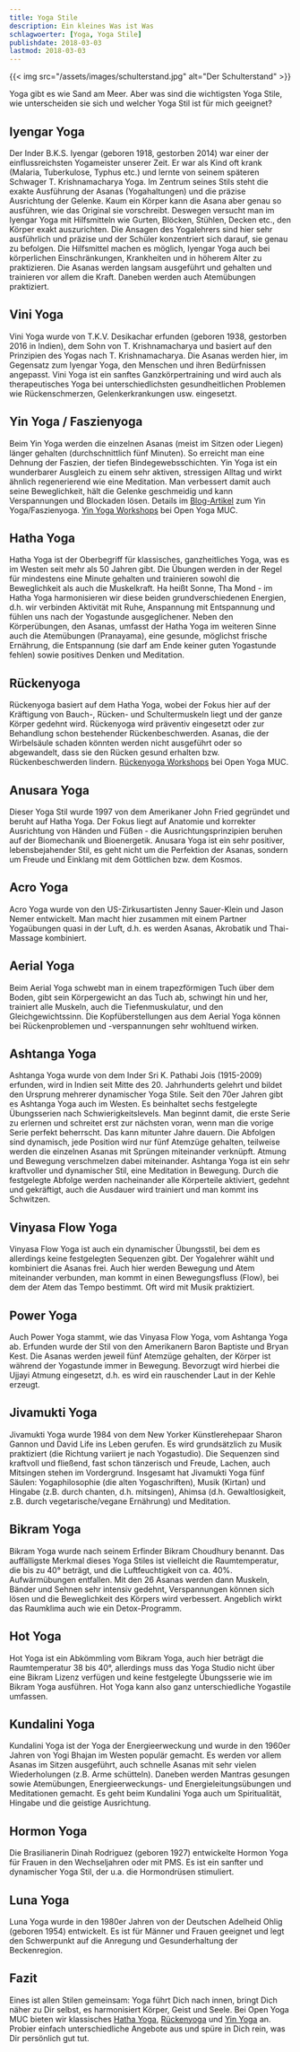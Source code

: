 ```yaml
---
title: Yoga Stile
description: Ein kleines Was ist Was
schlagwoerter: [Yoga, Yoga Stile]
publishdate: 2018-03-03
lastmod: 2018-03-03
---
```


{{< img src="/assets/images/schulterstand.jpg" alt="Der Schulterstand" >}}

Yoga gibt es wie Sand am Meer. Aber was sind die wichtigsten Yoga Stile, wie unterscheiden sie sich und welcher Yoga Stil ist für mich geeignet? 


## Iyengar Yoga

Der Inder B.K.S. Iyengar (geboren 1918, gestorben 2014) war einer der einflussreichsten Yogameister unserer Zeit. Er war als Kind oft krank (Malaria, Tuberkulose, Typhus etc.) und lernte von seinem späteren Schwager T. Krishnamacharya Yoga. Im Zentrum seines Stils steht die exakte Ausführung der Asanas (Yogahaltungen) und die präzise Ausrichtung der Gelenke. Kaum ein Körper kann die Asana aber genau so ausführen, wie das Original sie vorschreibt. Deswegen versucht man im Iyengar Yoga mit Hilfsmitteln wie Gurten, Blöcken, Stühlen, Decken etc., den Körper exakt auszurichten. Die Ansagen des Yogalehrers sind hier sehr ausführlich und präzise und der Schüler konzentriert sich darauf, sie genau zu befolgen. Die Hilfsmittel machen es möglich, Iyengar Yoga auch bei körperlichen Einschränkungen, Krankheiten und in höherem Alter zu praktizieren. Die Asanas werden langsam ausgeführt und gehalten und trainieren vor allem die Kraft. Daneben werden auch Atemübungen praktiziert.


## Vini Yoga

Vini Yoga wurde von T.K.V. Desikachar erfunden (geboren 1938, gestorben 2016 in Indien), dem Sohn von T. Krishnamacharya und basiert auf den Prinzipien des Yogas nach T. Krishnamacharya. Die Asanas werden hier, im Gegensatz zum Iyengar Yoga, den Menschen und ihren Bedürfnissen angepasst. Vini Yoga ist ein sanftes Ganzkörpertraining und wird auch als therapeutisches Yoga bei unterschiedlichsten gesundheitlichen Problemen wie Rückenschmerzen, Gelenkerkrankungen usw. eingesetzt.


## Yin Yoga / Faszienyoga

Beim Yin Yoga werden die einzelnen Asanas (meist im Sitzen oder Liegen) länger gehalten (durchschnittlich fünf Minuten). So erreicht man eine Dehnung der Faszien, der tiefen Bindegewebsschichten. Yin Yoga ist ein wunderbarer Ausgleich zu einem sehr aktiven, stressigen Alltag und wirkt ähnlich regenerierend wie eine Meditation. Man verbessert damit auch seine Beweglichkeit, hält die Gelenke geschmeidig und kann Verspannungen und Blockaden lösen. Details im [Blog-Artikel][1] zum Yin Yoga/Faszienyoga. [Yin Yoga Workshops][2] bei Open Yoga MUC.

[1]: /artikel/2018/was-ist-yin-faszien-yoga/
[2]: /workshops/#yinyogaworkshop


## Hatha Yoga

Hatha Yoga ist der Oberbegriff für klassisches, ganzheitliches Yoga, was es im Westen seit mehr als 50 Jahren gibt. Die Übungen werden in der Regel für mindestens eine Minute gehalten und trainieren sowohl die Beweglichkeit als auch die Muskelkraft. Ha heißt Sonne, Tha Mond - im Hatha Yoga harmonisieren wir diese beiden grundverschiedenen Energien, d.h. wir verbinden Aktivität mit Ruhe, Anspannung mit Entspannung und fühlen uns nach der Yogastunde ausgeglichener. Neben den Körperübungen, den Asanas, umfasst der Hatha Yoga im weiteren Sinne auch die Atemübungen (Pranayama), eine gesunde, möglichst frische Ernährung, die Entspannung (sie darf am Ende keiner guten Yogastunde fehlen) sowie positives Denken und Meditation. 


## Rückenyoga

Rückenyoga basiert auf dem Hatha Yoga, wobei der Fokus hier auf der Kräftigung von Bauch-, Rücken- und Schultermuskeln liegt und der ganze Körper gedehnt wird. Rückenyoga wird präventiv eingesetzt oder zur Behandlung schon bestehender Rückenbeschwerden. Asanas, die der Wirbelsäule schaden könnten werden nicht ausgeführt oder so abgewandelt, dass sie den Rücken gesund erhalten bzw. Rückenbeschwerden lindern. [Rückenyoga Workshops][3] bei Open Yoga MUC.

[3]: /workshops/#rueckenyogaworkshop


## Anusara Yoga

Dieser Yoga Stil wurde 1997 von dem Amerikaner John Fried gegründet und beruht auf Hatha Yoga. Der Fokus liegt auf Anatomie und korrekter Ausrichtung von Händen und Füßen - die Ausrichtungsprinzipien beruhen auf der Biomechanik und Bioenergetik. Anusara Yoga ist ein sehr positiver, lebensbejahender Stil, es geht nicht um die Perfektion der Asanas, sondern um Freude und Einklang mit dem Göttlichen bzw. dem Kosmos.


## Acro Yoga

Acro Yoga wurde von den US-Zirkusartisten Jenny Sauer-Klein und Jason Nemer entwickelt. Man macht hier zusammen mit einem Partner Yogaübungen quasi in der Luft, d.h. es werden Asanas, Akrobatik und Thai-Massage kombiniert.


## Aerial Yoga

Beim Aerial Yoga schwebt man in einem trapezförmigen Tuch über dem Boden, gibt sein Körpergewicht an das Tuch ab, schwingt hin und her, trainiert alle Muskeln, auch die Tiefenmuskulatur, und den Gleichgewichtssinn. Die Kopfüberstellungen aus dem Aerial Yoga können bei Rückenproblemen und -verspannungen sehr wohltuend wirken.


## Ashtanga Yoga

Ashtanga Yoga wurde von dem Inder Sri K. Pathabi Jois (1915-2009) erfunden, wird in Indien seit Mitte des 20. Jahrhunderts gelehrt und bildet den Ursprung mehrerer dynamischer Yoga Stile. Seit den 70er Jahren gibt es Ashtanga Yoga auch im Westen. Es beinhaltet sechs festgelegte Übungsserien nach Schwierigkeitslevels. Man beginnt damit, die erste Serie zu erlernen und schreitet erst zur nächsten voran, wenn man die vorige Serie perfekt beherrscht. Das kann mitunter Jahre dauern. Die Abfolgen sind dynamisch, jede Position wird nur fünf Atemzüge gehalten, teilweise werden die einzelnen Asanas mit Sprüngen miteinander verknüpft. Atmung und Bewegung verschmelzen dabei miteinander. Ashtanga Yoga ist ein sehr kraftvoller und dynamischer Stil, eine Meditation in Bewegung. Durch die festgelegte Abfolge werden nacheinander alle Körperteile aktiviert, gedehnt und gekräftigt, auch die Ausdauer wird trainiert und man kommt ins Schwitzen.


## Vinyasa Flow Yoga

Vinyasa Flow Yoga ist auch ein dynamischer Übungsstil, bei dem es allerdings keine festgelegten Sequenzen gibt. Der Yogalehrer wählt und kombiniert die Asanas frei. Auch hier werden Bewegung und Atem miteinander verbunden, man kommt in einen Bewegungsfluss (Flow), bei dem der Atem das Tempo bestimmt. Oft wird mit Musik praktiziert.


## Power Yoga

Auch Power Yoga stammt, wie das Vinyasa Flow Yoga, vom Ashtanga Yoga ab. Erfunden wurde der Stil von den Amerikanern Baron Baptiste und Bryan Kest. Die Asanas werden jeweil fünf Atemzüge gehalten, der Körper ist während der Yogastunde immer in Bewegung. Bevorzugt wird hierbei die Ujjayi Atmung eingesetzt, d.h. es wird ein rauschender Laut in der Kehle erzeugt.


## Jivamukti Yoga

Jivamukti Yoga wurde 1984 von dem New Yorker Künstlerehepaar Sharon Gannon und David Life ins Leben gerufen. Es wird grundsätzlich zu Musik praktiziert (die Richtung variiert je nach Yogastudio). Die Sequenzen sind kraftvoll und fließend, fast schon tänzerisch und Freude, Lachen, auch Mitsingen stehen im Vordergrund.  Insgesamt hat Jivamukti Yoga fünf Säulen: Yogaphilosophie (die alten Yogaschriften), Musik (Kirtan) und Hingabe (z.B. durch chanten, d.h. mitsingen), Ahimsa (d.h. Gewaltlosigkeit, z.B. durch vegetarische/vegane Ernährung) und Meditation.


## Bikram Yoga

Bikram Yoga wurde nach seinem Erfinder Bikram Choudhury benannt. Das auffälligste Merkmal dieses Yoga Stiles ist vielleicht die Raumtemperatur, die bis zu 40° beträgt, und die Luftfeuchtigkeit von ca. 40%. Aufwärmübungen entfallen. Mit den 26 Asanas werden dann Muskeln, Bänder und Sehnen sehr intensiv gedehnt, Verspannungen können sich lösen und die Beweglichkeit des Körpers wird verbessert. Angeblich wirkt das Raumklima auch wie ein Detox-Programm. 


## Hot Yoga

Hot Yoga ist ein Abkömmling vom Bikram Yoga, auch hier beträgt die Raumtemperatur 38 bis 40°, allerdings muss das Yoga Studio nicht über eine Bikram Lizenz verfügen und keine festgelegte Übungsserie wie im Bikram Yoga ausführen. Hot Yoga kann also ganz unterschiedliche Yogastile umfassen.


## Kundalini Yoga

Kundalini Yoga ist der Yoga der Energieerweckung und wurde in den 1960er Jahren  von Yogi Bhajan im Westen populär gemacht. Es werden vor allem Asanas im Sitzen ausgeführt, auch schnelle Asanas mit sehr vielen Wiederholungen (z.B. Arme schütteln). Daneben werden Mantras gesungen sowie Atemübungen, Energieerweckungs- und Energieleitungsübungen und Meditationen gemacht.  Es geht beim Kundalini Yoga auch um Spiritualität, Hingabe und die geistige Ausrichtung. 


## Hormon Yoga

 Die Brasilianerin Dinah Rodriguez (geboren 1927) entwickelte Hormon Yoga für Frauen in den Wechseljahren oder mit PMS. Es ist ein sanfter und dynamischer Yoga Stil, der u.a. die Hormondrüsen stimuliert.


## Luna Yoga

Luna Yoga wurde in den 1980er Jahren von der Deutschen Adelheid Ohlig (geboren 1954) entwickelt. Es ist für Männer und Frauen geeignet und legt den Schwerpunkt auf die Anregung und Gesunderhaltung der Beckenregion.


## Fazit

Eines ist allen Stilen gemeinsam: Yoga führt Dich nach innen, bringt Dich näher zu Dir selbst, es harmonisiert Körper, Geist und Seele. Bei Open Yoga MUC bieten wir klassisches [Hatha Yoga][4], [Rückenyoga][5] und [Yin Yoga][6] an. Probier einfach unterschiedliche Angebote aus und spüre in Dich rein, was Dir persönlich gut tut.

[4]: /workshops/#anfaengeryogaworkshop
[5]: /workshops/#rueckenyogaworkshop
[6]: /workshops/#yinyogaworkshop